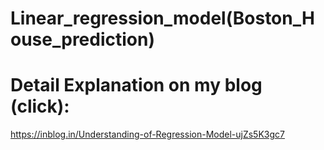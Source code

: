 # Linear_regression_model(Boston_House_prediction)
# Detail Explanation on my blog (click):
https://inblog.in/Understanding-of-Regression-Model-ujZs5K3gc7
